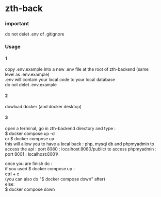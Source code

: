 # zth-back

### important ###
do not delet .env of .gitignore

### Usage ###

#### 1 ####
copy .env.example into a new .env file at the root of zth-backend (same level as .env.example)\
.env will contain your local code to your local database\
do not delet .env.example

#### 2 ####
dowload docker (and docker desktop)

#### 3 ####
open a terminal, go in zth-backend directory and type : \
$ docker compose up -d\
or
$ docker compose up\
this will allow you to have a local back : php, mysql db and phpmyadmin
to access the api : port 8080 : localhost:8080/public\ 
to access phpmyadmin : port 8001 : localhost:8001\

once you are finish do :\
if you used $ docker compose up :\
  ctrl + c\
  (you can also do "$ docker compose down" after)\
else:\
  $ docker compose down

